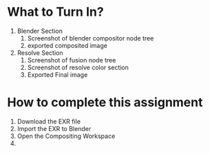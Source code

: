 
# What to Turn In?

1. Blender Section
	1. Screenshot of blender compositor node tree
	2. exported composited image
2. Resolve Section
	1. Screenshot of fusion node tree
	2. Screenshot of resolve color section
	3. Exported Final image


# How to complete this assignment

1. Download the EXR file
2. Import the EXR to Blender
3. Open the Compositing Workspace
4. 